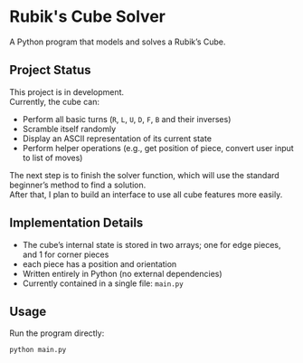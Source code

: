 # Rubik's Cube Solver

A Python program that models and solves a Rubik’s Cube.  

## Project Status

This project is in development.  
Currently, the cube can:
- Perform all basic turns (`R`, `L`, `U`, `D`, `F`, `B` and their inverses)
- Scramble itself randomly
- Display an ASCII representation of its current state
- Perform helper operations (e.g., get position of piece, convert user input to list of moves)

The next step is to finish the solver function, which will use the standard beginner’s method to find a solution.  
After that, I plan to build an interface to use all cube features more easily.

## Implementation Details

- The cube’s internal state is stored in two arrays; one for edge pieces, and 1 for corner pieces
- each piece has a position and orientation
- Written entirely in Python (no external dependencies)
- Currently contained in a single file: `main.py`

## Usage

Run the program directly:

```bash
python main.py
